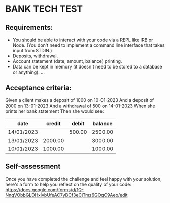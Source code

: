 # BANK TECH TEST

## Requirements:
- You should be able to interact with your code via a REPL like IRB or Node. (You don't need to implement a command line interface that takes input from STDIN.)
- Deposits, withdrawal.
- Account statement (date, amount, balance) printing.
- Data can be kept in memory (it doesn't need to be stored to a database or anything).
...
## Acceptance criteria:

Given a client makes a deposit of 1000 on 10-01-2023
And a deposit of 2000 on 13-01-2023
And a withdrawal of 500 on 14-01-2023
When she prints her bank statement
Then she would see:

| date       | credit      | debit       | balance     |
|------------|-------------|-------------|-------------|
| 14/01/2023 |             | 500.00      | 2500.00     |
| 13/01/2023 | 2000.00     |             | 3000.00     |
| 10/01/2023 | 1000.00     |             | 1000.00     |


## Self-assessment
Once you have completed the challenge and feel happy with your solution, here's a form to help you reflect on the quality of your code: https://docs.google.com/forms/d/1Q-NnqVObbGLDHxlvbUfeAC7yBCf3eCjTmz6GOqC9Aeo/edit